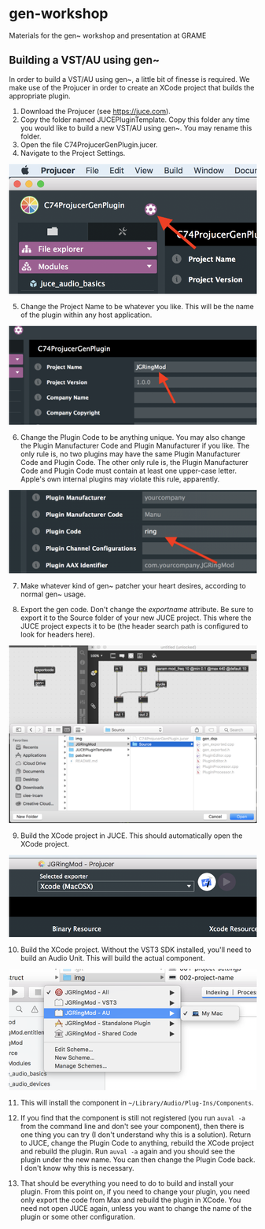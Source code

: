 [001-project-settings]: 	img/001-project-settings.png
[002-project-name]: 		img/002-project-name.png
[003-plugin-code]:	 		img/003-plugin-code.png
[004-export-path]:	 		img/004-export-path.png
[005-juce-build]:	 		img/005-juce-build.png
[006-xcode-build]:	 		img/006-xcode-build.png

# gen-workshop
Materials for the gen~ workshop and presentation at GRAME

## Building a VST/AU using gen~
In order to build a VST/AU using gen~, a little bit of finesse is required. We make use of the Projucer in order to create an XCode project that builds the appropriate plugin.

1. Download the Projucer (see https://juce.com).
2. Copy the folder named JUCEPluginTemplate. Copy this folder any time you would like to build a new VST/AU using gen~. You may rename this folder.
3. Open the file C74ProjucerGenPlugin.jucer.
4. Navigate to the Project Settings.

![Project Settings Image][001-project-settings]

5. Change the Project Name to be whatever you like. This will be the name of the plugin within any host application.

![Project Name Image][002-project-name]

6. Change the Plugin Code to be anything unique. You may also change the Plugin Manufacturer Code and Plugin Manufacturer if you like. The only rule is, no two plugins may have the same Plugin Manufacturer Code and Plugin Code. The other only rule is, the Plugin Manufacturer Code and Plugin Code must contain at least one upper-case letter. Apple's own internal plugins may violate this rule, apparently.

![Plugin Code Image][003-plugin-code]

7. Make whatever kind of gen~ patcher your heart desires, according to normal gen~ usage.

8. Export the gen code. Don't change the _exportname_ attribute. Be sure to export it to the Source folder of your new JUCE project. This where the JUCE project expects it to be (the header search path is configured to look for headers here).

![Export Path Image][004-export-path]

9. Build the XCode project in JUCE. This should automatically open the XCode project.

![Build JUCE Image][005-juce-build]

10. Build the XCode project. Without the VST3 SDK installed, you'll need to build an Audio Unit. This will build the actual component.

![Build XCode Image][006-xcode-build]

11. This will install the component in `~/Library/Audio/Plug-Ins/Components`.

12. If you find that the component is still not registered (you run `auval -a` from the command line and don't see your component), then there is one thing you can try (I don't understand why this is a solution). Return to JUCE, change the Plugin Code to anything, rebuild the XCode project and rebuild the plugin. Run `auval -a` again and you should see the plugin under the new name. You can then change the Plugin Code back. I don't know why this is necessary.

12. That should be everything you need to do to build and install your plugin. From this point on, if you need to change your plugin, you need only export the code from Max and rebuild the plugin in XCode. You need not open JUCE again, unless you want to change the name of the plugin or some other configuration.
